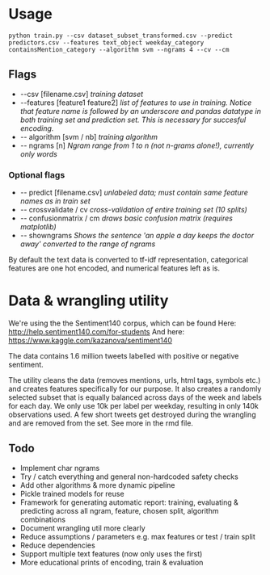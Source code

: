 # Usage

```
python train.py --csv dataset_subset_transformed.csv --predict predictors.csv --features text_object weekday_category containsMention_category --algorithm svm --ngrams 4 --cv --cm
```
## Flags

 * --csv [filename.csv] _training dataset_
 * --features [feature1 feature2] _list of features to use in training. Notice that feature name is followed by an underscore and pandas datatype in both training set and prediction set. This is necessary for succesful encoding._
 * -- algorithm [svm / nb] _training algorithm_
 * -- ngrams [n] _Ngram range from 1 to n (not n-grams alone!), currently only words_
### Optional flags
 * -- predict [filename.csv] _unlabeled data; must contain same feature names as in train set_
 * -- crossvalidate / cv _cross-validation of entire training set (10 splits)_
 * -- confusionmatrix / cm _draws basic confusion matrix (requires matplotlib)_
 * -- showngrams _Shows the sentence 'an apple a day keeps the doctor away' converted to the range of ngrams_

By default the text data is converted to tf-idf representation, categorical features are one hot encoded, and numerical features left as is.

# Data & wrangling utility

We're using the the Sentiment140 corpus, which can be found
Here: http://help.sentiment140.com/for-students
And here: https://www.kaggle.com/kazanova/sentiment140

The data contains 1.6 million tweets labelled with positive or negative sentiment.

The utility cleans the data (removes mentions, urls, html tags, symbols etc.) and creates features specifically for our purpose. It also creates a randomly selected subset that is equally balanced across days of the week and labels for each day. We only use 10k per label per weekday, resulting in only 140k observations used. A few short tweets get destroyed during the wrangling and are removed from the set. See more in the rmd file.

## Todo
- Implement char ngrams
- Try / catch everything and general non-hardcoded safety checks
- Add other algorithms & more dynamic pipeline
- Pickle trained models for reuse
- Framework for generating automatic report: training, evaluating & predicting across all ngram, feature, chosen split, algorithm combinations
- Document wrangling util more clearly
- Reduce assumptions / parameters e.g. max features or test / train split
- Reduce dependencies
- Support multiple text features (now only uses the first)
- More educational prints of encoding, train & evaluation
